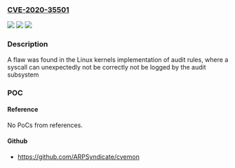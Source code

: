 ### [CVE-2020-35501](https://cve.mitre.org/cgi-bin/cvename.cgi?name=CVE-2020-35501)
![](https://img.shields.io/static/v1?label=Product&message=kernel&color=blue)
![](https://img.shields.io/static/v1?label=Version&message=n%2Fa&color=blue)
![](https://img.shields.io/static/v1?label=Vulnerability&message=CWE-284&color=brighgreen)

### Description

A flaw was found in the Linux kernels implementation of audit rules, where a syscall can unexpectedly not be correctly not be logged by the audit subsystem

### POC

#### Reference
No PoCs from references.

#### Github
- https://github.com/ARPSyndicate/cvemon

